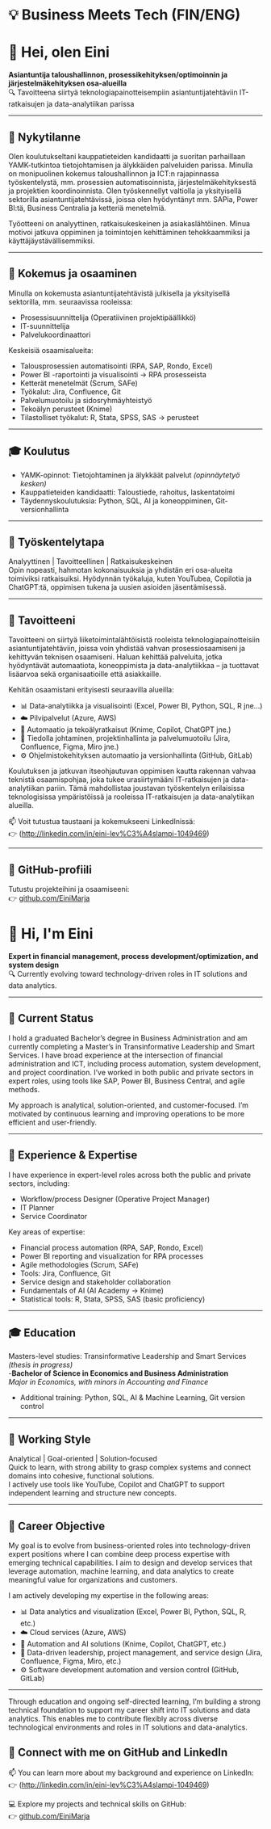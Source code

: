 # 💡 Business Meets Tech (FIN/ENG)
# 👋 Hei, olen Eini 

**Asiantuntija taloushallinnon, prosessikehityksen/optimoinnin ja järjestelmäkehityksen osa-alueilla**  
  🔍 Tavoitteena siirtyä teknologiapainotteisempiin asiantuntijatehtäviin IT-ratkaisujen ja data-analytiikan parissa

---
  
  ## 💼 Nykytilanne

Olen koulutukseltani kauppatieteiden kandidaatti ja suoritan parhaillaan YAMK-tutkintoa tietojohtamisen ja älykkäiden palveluiden parissa. 
Minulla on monipuolinen kokemus taloushallinnon ja ICT:n rajapinnassa työskentelystä, 
mm. prosessien automatisoinnista, järjestelmäkehityksestä ja projektien koordinoinnista. 
Olen työskennellyt valtiolla ja yksityisellä sektorilla asiantuntijatehtävissä, joissa olen hyödyntänyt mm. SAPia, Power BI:tä, 
Business Centralia ja ketteriä menetelmiä. 

Työotteeni on analyyttinen, ratkaisukeskeinen ja asiakaslähtöinen. 
Minua motivoi jatkuva oppiminen ja toimintojen kehittäminen tehokkaammiksi ja käyttäjäystävällisemmiksi.

---
  
  ## 🧠 Kokemus ja osaaminen
  
  Minulla on kokemusta asiantuntijatehtävistä julkisella ja yksityisellä sektorilla, mm. seuraavissa rooleissa:
- Prosessisuunnittelija (Operatiivinen projektipäällikkö)  
- IT-suunnittelija  
- Palvelukoordinaattori  

Keskeisiä osaamisalueita:
- Talousprosessien automatisointi (RPA, SAP, Rondo, Excel)  
- Power BI -raportointi ja visualisointi  -> RPA prosesseista
- Ketterät menetelmät (Scrum, SAFe)  
- Työkalut: Jira, Confluence, Git  
- Palvelumuotoilu ja sidosryhmäyhteistyö  
- Tekoälyn perusteet (Knime)  
- Tilastolliset työkalut: R, Stata, SPSS, SAS  -> perusteet 

---
  
  ## 🎓 Koulutus
  
  - YAMK-opinnot: Tietojohtaminen ja älykkäät palvelut *(opinnäytetyö kesken)*  
  - Kauppatieteiden kandidaatti: Taloustiede, rahoitus, laskentatoimi  
- Täydennyskoulutuksia: Python, SQL, AI ja koneoppiminen, Git-versionhallinta

---
  
  ## 🧠 Työskentelytapa
  
  Analyyttinen | Tavoitteellinen | Ratkaisukeskeinen  
Opin nopeasti, hahmotan kokonaisuuksia ja yhdistän eri osa-alueita toimiviksi ratkaisuiksi. 
Hyödynnän työkaluja, kuten YouTubea, Copilotia ja ChatGPT:tä, oppimisen tukena ja uusien asioiden jäsentämisessä.

---
  ## 🎯 Tavoitteeni
  
  Tavoitteeni on siirtyä liiketoimintalähtöisistä rooleista teknologiapainotteisiin asiantuntijatehtäviin, joissa voin yhdistää vahvan prosessiosaamiseni ja kehittyvän teknisen osaamiseni. Haluan kehittää palveluita, 
jotka hyödyntävät automaatiota, koneoppimista ja data-analytiikkaa – ja tuottavat lisäarvoa sekä organisaatioille että asiakkaille.

Kehitän osaamistani erityisesti seuraavilla alueilla:
- 📊 Data-analytiikka ja visualisointi (Excel, Power BI, Python, SQL, R jne...)
- ☁️ Pilvipalvelut (Azure, AWS)
- 🤖 Automaatio ja tekoälyratkaisut (Knime, Copilot, ChatGPT jne.)
- 🧠 Tiedolla johtaminen, projektinhallinta ja palvelumuotoilu (Jira, Confluence, Figma, Miro jne.)
- ⚙️ Ohjelmistokehityksen automaatio ja versionhallinta (GitHub, GitLab)


Koulutuksen ja jatkuvan itseohjautuvan oppimisen kautta rakennan vahvaa teknistä osaamispohjaa, joka tukee urasiirtymääni IT-ratkaisujen ja data-analytiikan pariin. Tämä mahdollistaa joustavan työskentelyn erilaisissa teknologisissa ympäristöissä ja rooleissa IT-ratkaisujen ja data-analytiikan alueilla.

📫 Voit tutustua taustaani ja kokemukseeni LinkedInissä:  
👉 (http://linkedin.com/in/eini-lev%C3%A4slampi-1049469)
  
---
  
  ## 🔗 GitHub-profiili
  
  Tutustu projekteihini ja osaamiseeni:  
  👉 [github.com/EiniMarja](https://github.com/EiniMarja)


# 👋 Hi, I'm Eini

**Expert in financial management, process development/optimization, and system design**  
🔍 Currently evolving toward technology-driven roles in IT solutions and data analytics.

---

## 💼 Current Status
I hold a graduated Bachelor’s degree in Business Administration and am currently completing a Master’s in Transinformative Leadership and Smart Services. 
I have broad experience at the intersection of financial administration and ICT, 
including process automation, system development, and project coordination. 
I’ve worked in both public and private sectors in expert roles, using tools like SAP, Power BI, 
Business Central, and agile methods. 

My approach is analytical, solution-oriented, and customer-focused. 
I’m motivated by continuous learning and improving operations to be more efficient and user-friendly.

---

## 🧠 Experience & Expertise

I have experience in expert-level roles across both the public and private sectors, including:
- Workflow/process Designer (Operative Project Manager)  
- IT Planner  
- Service Coordinator  

Key areas of expertise:
- Financial process automation (RPA, SAP, Rondo, Excel)  
- Power BI reporting and visualization for RPA processes  
- Agile methodologies (Scrum, SAFe)  
- Tools: Jira, Confluence, Git  
- Service design and stakeholder collaboration  
- Fundamentals of AI (AI Academy → Knime)  
- Statistical tools: R, Stata, SPSS, SAS (basic proficiency)

---

## 🎓 Education

Masters-level studies: Transinformative Leadership and Smart Services *(thesis in progress)*  
-**Bachelor of Science in Economics and Business Administration**  
*Major in Economics, with minors in Accounting and Finance*
- Additional training: Python, SQL, AI & Machine Learning, Git version control

---

## 🧠 Working Style

Analytical | Goal-oriented | Solution-focused  
Quick to learn, with strong ability to grasp complex systems and connect domains into cohesive, functional solutions.  
I actively use tools like YouTube, Copilot and ChatGPT to support independent learning and structure new concepts.

---

## 🎯 Career Objective

My goal is to evolve from business-oriented roles into technology-driven expert positions where I can combine deep process expertise with emerging technical capabilities. I aim to design and develop services that leverage automation, machine learning, and data analytics to create meaningful value for organizations and customers.

I am actively developing my expertise in the following areas:

- 📊 Data analytics and visualization (Excel, Power BI, Python, SQL, R, etc.)
- ☁️ Cloud services (Azure, AWS)
- 🤖 Automation and AI solutions (Knime, Copilot, ChatGPT, etc.)
- 🧠 Data-driven leadership, project management, and service design (Jira, Confluence, Figma, Miro, etc.)
- ⚙️ Software development automation and version control (GitHub, GitLab)

---

Through education and ongoing self-directed learning, I’m building a strong technical foundation to support my career shift into IT solutions and data analytics. This enables me to contribute flexibly across diverse technological environments and roles in IT solutions and data-analytics.


## 🔗 Connect with me on GitHub and LinkedIn 

📫 You can learn more about my background and experience on LinkedIn:  
👉 (http://linkedin.com/in/eini-lev%C3%A4slampi-1049469)

💻 Explore my projects and technical skills on GitHub:  
👉 [github.com/EiniMarja](https://github.com/EiniMarja)




